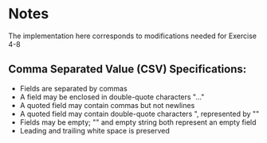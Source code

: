 # Notes

The implementation here corresponds to modifications needed for Exercise 4-8

## Comma Separated Value (CSV) Specifications:
- Fields are separated by commas
- A field may be enclosed in double-quote characters "..."
- A quoted field may contain commas but not newlines
- A quoted field may contain double-quote characters ", represented by ""
- Fields may be empty; "" and empty string both represent an empty field
- Leading and trailing white space is preserved
